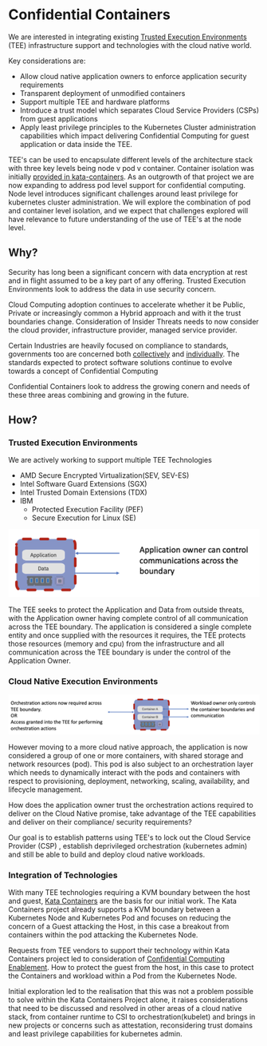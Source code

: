
# Confidential Containers

We are interested in integrating existing [Trusted Execution Environments](https://en.wikipedia.org/wiki/Trusted_execution_environment)
(TEE) infrastructure support and technologies with the cloud native world. 

Key considerations are:
- Allow cloud native application owners to enforce application security requirements
- Transparent deployment of unmodified containers
- Support multiple TEE and hardware platforms
- Introduce a trust model which separates Cloud Service Providers (CSPs) from guest applications
- Apply least privilege principles to the Kubernetes Cluster administration capabilities which
  impact delivering Confidential Computing for guest application or data inside the TEE.

TEE's can be used to encapsulate different levels of the architecture stack with three key levels
being node v pod v container. Container isolation was initially
[provided in kata-containers](https://github.com/kata-containers/kata-containers/blob/main/docs/use-cases/using-Intel-SGX-and-kata.md).
As an outgrowth of that project we are now expanding to address pod level support for confidential
computing. Node level introduces significant challenges around least privilege for kubernetes
cluster administration. We will explore the combination of pod and container level isolation, and we
expect that challenges explored will have relevance to future understanding of the use of TEE's at
the node level.


## Why?
Security has long been a significant concern with data encryption at rest and in flight
assumed to be a key part of any offering.  Trusted Execution Environments look to address the data
in use security concern.

Cloud Computing adoption continues to accelerate whether it be Public, Private or increasingly
common a Hybrid approach and with it the trust boundaries change. Consideration of Insider Threats
needs to now consider the cloud provider, infrastructure provider, managed service provider.

Certain Industries are heavily focused on compliance to standards, governments too are concerned
both [collectively](https://www.un.org/counterterrorism/cybersecurity) and
[individually](https://www.whitehouse.gov/briefing-room/presidential-actions/2021/05/12/executive-order-on-improving-the-nations-cybersecurity/).
The standards expected to protect software solutions continue to evolve towards a concept of
Confidential Computing

Confidential Containers look to address the growing conern and needs of these three areas combining
and growing in the future.

## How?
### Trusted Execution Environments 

We are actively working to support multiple TEE Technologies
- AMD Secure Encrypted Virtualization(SEV, SEV-ES)
- Intel Software Guard Extensions (SGX)
- Intel Trusted Domain Extensions (TDX)
- IBM 
  - Protected Execution Facility (PEF)
  - Secure Execution for Linux (SE)


![TEE Protects an application](./images/ApplicationTEEProtection.png)

The TEE seeks to protect the Application and Data from outside threats, with the Application owner
having complete control of all communication across the TEE boundary. The application is considered
a single complete entity and once supplied with the resources it requires, the TEE protects those
resources (memory and cpu) from the infrastructure and all communication across the TEE boundary is
under the control of the Application Owner.

### Cloud Native Execution Environments 
![TEE protects an orchestrated pod](./images/CloudNativeTEEProtection.png)

However moving to a more cloud native approach, the application is now considered a group of one or
more containers, with shared storage and network resources (pod). This pod is also subject to an
orchestration layer which needs to dynamically interact with the pods and containers with respect to
provisioning, deployment, networking, scaling, availability, and lifecycle management.

How does the application owner trust the orchestration actions required to deliver on the Cloud
Native promise, take advantage of the TEE capabilities and deliver on their compliance/ security
requirements?

Our goal is to establish patterns using TEE's to lock out the Cloud Service Provider (CSP) ,
establish deprivileged orchestration (kubernetes admin) and still be able to build and deploy cloud
native workloads.

### Integration of Technologies
With many TEE technologies requiring a KVM boundary between the host
and guest, [Kata Containers](https://katacontainers.io/) are the basis for our initial work. The
Kata Containers project already supports a KVM boundary between a Kubernetes Node and Kubernetes Pod
and focuses on reducing the concern of a Guest attacking the Host, in this case a breakout from
containers within the pod attacking the Kubernetes Node.

Requests from TEE vendors to support their technology within Kata Containers project led to
consideration of 
[Confidential Computing Enablement](https://github.com/kata-containers/kata-containers/issues/1332).
How to protect the guest from the host, in this case to protect the Containers and workload within a
Pod from the Kubernetes Node.

Initial exploration led to the realisation that this was not a problem possible to solve within the
Kata Containers Project alone, it raises considerations that need to be discussed and resolved in
other areas of a cloud native stack, from container runtime to CSI to orchestration(kubelet) and
brings in new projects or concerns such as attestation, reconsidering trust domains and least
privilege capabilities for kubernetes admin.

